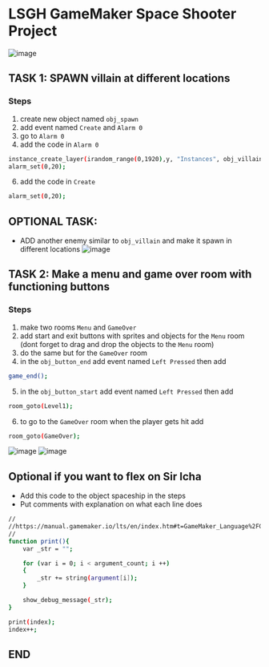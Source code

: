 # LSGH GameMaker Space Shooter Project
![image](https://github.com/user-attachments/assets/fdd89626-63a6-4cb3-a054-305b7980a7f6)

## TASK 1: SPAWN villain at different locations
### Steps
1) create new object named `obj_spawn`
2) add event named `Create` and `Alarm 0`
3) go to `Alarm 0`
4) add the code in `Alarm 0`
```bash
instance_create_layer(irandom_range(0,1920),y, "Instances", obj_villain);
alarm_set(0,20);
```
6) add the code in `Create`
```bash
alarm_set(0,20);
```
## OPTIONAL TASK:
- ADD another enemy similar to `obj_villain` and make it spawn in different locations
![image](https://github.com/user-attachments/assets/3e53a55f-9669-4d66-bb2b-43c5bfb2f36f)

## TASK 2: Make a menu and game over room with functioning buttons
### Steps
1) make two rooms `Menu` and `GameOver`
2) add start and exit buttons with sprites and objects for the `Menu` room (dont forget to drag and drop the objects to the `Menu` room)
3) do the same but for the `GameOver` room
4) in the `obj_button_end` add event named `Left Pressed` then add 
```bash
game_end();
```
5) in the `obj_button_start` add event named `Left Pressed` then add
```bash
room_goto(Level1);
```
6) to go to the `GameOver` room when the player gets hit add
```bash
room_goto(GameOver);
```
![image](https://github.com/user-attachments/assets/d9acd6c6-b8b0-4611-aa94-61d0c55c420d)
![image](https://github.com/user-attachments/assets/0b85e6de-abf6-4673-a537-6e2354e030fe)

## Optional if you want to flex on Sir Icha
- Add this code to the object spaceship in the steps
- Put comments with explanation on what each line does
```bash
//
//https://manual.gamemaker.io/lts/en/index.htm#t=GameMaker_Language%2FGML_Overview%2FBasic_Code_Structure.htm
//
function print(){
    var _str = "";

    for (var i = 0; i < argument_count; i ++)
    {
        _str += string(argument[i]);
    }

    show_debug_message(_str);
}

print(index);
index++;
```
## END
